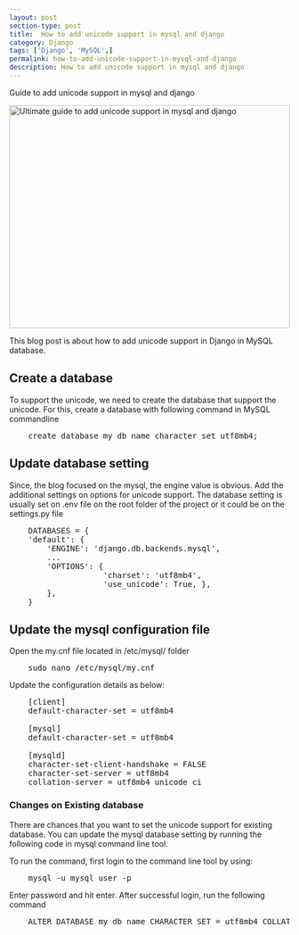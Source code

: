 ```yaml
---
layout: post
section-type: post
title:  How to add unicode support in mysql and django
category: Django
tags: ['Django', 'MySQL',]
permalink: how-to-add-unicode-support-in-mysql-and-django
description: How to add unicode support in mysql and django
---
```

Guide to add unicode support in mysql and django
<!--more-->

<section>
<img
    src="{{site.baseurl}}/img/posts/django-mysql-unicode-support.png"
    class="img-thumbnail img-rounded" height="400px" width="100%"
    title="Ultimate guide to  add unicode support in mysql and django"
    alt="Ultimate guide to  add unicode support in mysql and django">

<p>
This blog post is about how to add unicode support in Django in MySQL database.
</p>
</section> 


<section>
<h2>Create a database</h2>
<p>
    To support the unicode, we need to create the database that support the unicode. For this, create a database with
    following command in MySQL commandline
</p>
<pre class="terminal">
    create database my_db_name character set utf8mb4;
</pre>
</section>

<section>
<h2>Update database setting</h2>
<p>
   Since, the blog focused on the mysql, the engine value is obvious. Add the additional settings  on options for 
unicode support. The database setting is usually set on .env file on the root folder of the project or it could be on 
the settings.py file
</p>

<pre class="terminal">
    DATABASES = {
    'default': {
        'ENGINE': 'django.db.backends.mysql',
        ...
        'OPTIONS': {
                    'charset': 'utf8mb4',
                    'use_unicode': True, },
        },
    }
</pre>
</section>

<section>
<h2>Update the mysql configuration file</h2>
<p>Open the <span class="important">my.cnf</span> file located in  <span class="important">/etc/mysql/</span> folder</p>
<pre class="terminal">
    sudo nano /etc/mysql/my.cnf
</pre>
</section>

<section>
<p>Update the configuration details as below:</p>

<pre class="terminal">
    [client]
    default-character-set = utf8mb4
    
    [mysql]
    default-character-set = utf8mb4
    
    [mysqld]
    character-set-client-handshake = FALSE
    character-set-server = utf8mb4
    collation-server = utf8mb4_unicode_ci
</pre>
</section>

<section>
<h3>Changes on Existing database</h3>
<p>There are chances that you want to set the unicode support for existing database. You can update the mysql database 
setting by running the following code in mysql command line tool.
</p>

<p>To run the command, first login to the command line tool by using: </p>
<pre class="terminal">
    mysql -u mysql_user -p
</pre>

<p>Enter password and hit enter. After successful login, run the following command</p>
<pre class="terminal">
    ALTER DATABASE my_db_name CHARACTER SET = utf8mb4 COLLATE utf8mb4_unicode_ci;
</pre>
</section>


